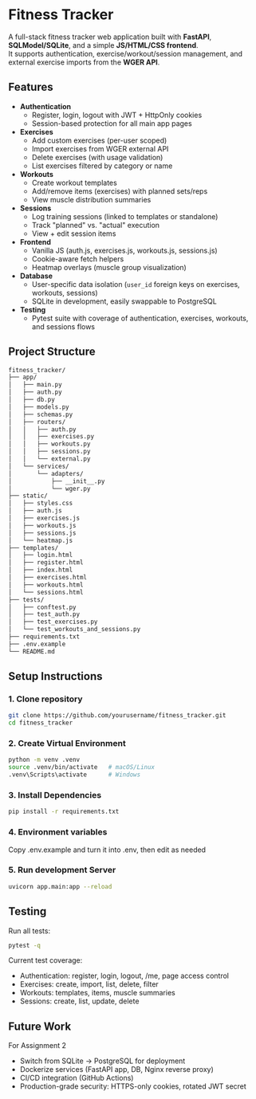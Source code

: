 # Fitness Tracker
A full-stack fitness tracker web application built with **FastAPI**, **SQLModel/SQLite**, and a simple **JS/HTML/CSS frontend**.  
It supports authentication, exercise/workout/session management, and external exercise imports from the **WGER API**.

## Features

- **Authentication**
  - Register, login, logout with JWT + HttpOnly cookies
  - Session-based protection for all main app pages
- **Exercises**
  - Add custom exercises (per-user scoped)
  - Import exercises from WGER external API
  - Delete exercises (with usage validation)
  - List exercises filtered by category or name
- **Workouts**
  - Create workout templates
  - Add/remove items (exercises) with planned sets/reps
  - View muscle distribution summaries
- **Sessions**
  - Log training sessions (linked to templates or standalone)
  - Track "planned" vs. "actual" execution
  - View + edit session items
- **Frontend**
  - Vanilla JS (auth.js, exercises.js, workouts.js, sessions.js)
  - Cookie-aware fetch helpers
  - Heatmap overlays (muscle group visualization)
- **Database**
  - User-specific data isolation (`user_id` foreign keys on exercises, workouts, sessions)
  - SQLite in development, easily swappable to PostgreSQL
- **Testing**
  - Pytest suite with coverage of authentication, exercises, workouts, and sessions flows


## Project Structure
```bash
fitness_tracker/
├── app/
│   ├── main.py                    
│   ├── auth.py                    
│   ├── db.py                      
│   ├── models.py                  
│   ├── schemas.py                 
│   ├── routers/
│   │   ├── auth.py                 
│   │   ├── exercises.py            
│   │   ├── workouts.py             
│   │   ├── sessions.py            
│   │   └── external.py            
│   └── services/
│       └── adapters/
│           ├── __init__.py
│           └── wger.py            
├── static/
│   ├── styles.css                  
│   ├── auth.js                    
│   ├── exercises.js                
│   ├── workouts.js                
│   ├── sessions.js                
│   └── heatmap.js                  
├── templates/
│   ├── login.html
│   ├── register.html
│   ├── index.html                  
│   ├── exercises.html
│   ├── workouts.html
│   └── sessions.html
├── tests/
│   ├── conftest.py                 
│   ├── test_auth.py                
│   ├── test_exercises.py          
│   └── test_workouts_and_sessions.py  
├── requirements.txt
├── .env.example                    
└── README.md
```

## Setup Instructions

### 1. Clone repository
```bash
git clone https://github.com/yourusername/fitness_tracker.git
cd fitness_tracker
```
### 2. Create Virtual Environment
```bash
python -m venv .venv
source .venv/bin/activate   # macOS/Linux
.venv\Scripts\activate      # Windows
```
### 3. Install Dependencies
```bash
pip install -r requirements.txt
```
### 4. Environment variables
Copy .env.example and turn it into .env, then edit as needed 

### 5. Run development Server
```bash
uvicorn app.main:app --reload
```

## Testing 
Run all tests:
```bash
pytest -q
```
Current test coverage:
- Authentication: register, login, logout, /me, page access control
- Exercises: create, import, list, delete, filter
- Workouts: templates, items, muscle summaries
- Sessions: create, list, update, delete

## Future Work
For Assignment 2
- Switch from SQLite → PostgreSQL for deployment
- Dockerize services (FastAPI app, DB, Nginx reverse proxy)
- CI/CD integration (GitHub Actions)
- Production-grade security: HTTPS-only cookies, rotated JWT secret
